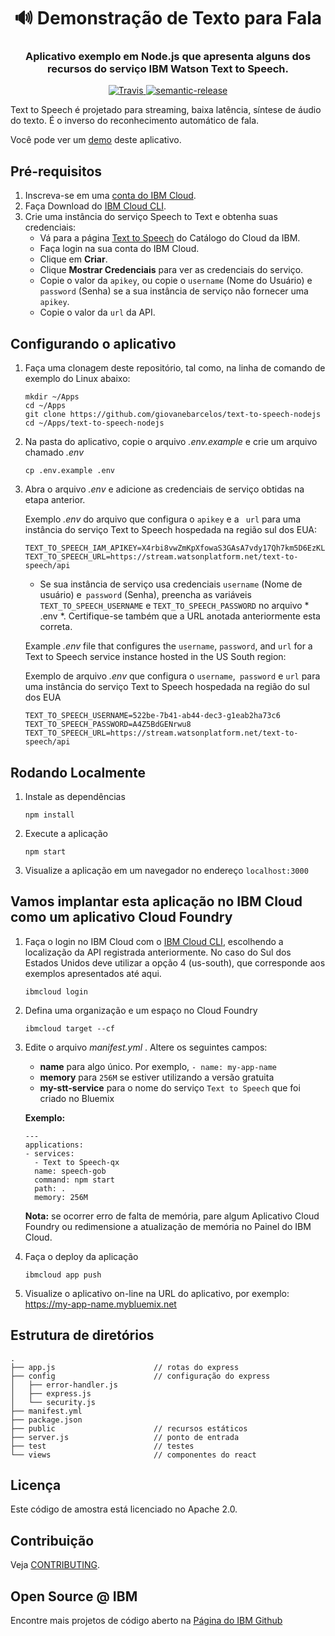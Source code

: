 <h1 align="center" style="border-bottom: none;">🔊 Demonstração de Texto para Fala </h1>
<h3 align="center">Aplicativo exemplo em Node.js que apresenta alguns dos recursos do serviço IBM Watson Text to Speech. </h3>
<p align="center">
  <a href="http://travis-ci.org/watson-developer-cloud/text-to-speech-nodejs">
    <img alt="Travis" src="https://travis-ci.org/watson-developer-cloud/text-to-speech-nodejs.svg?branch=master">
  </a>
  <a href="#badge">
    <img alt="semantic-release" src="https://img.shields.io/badge/%20%20%F0%9F%93%A6%F0%9F%9A%80-semantic--release-e10079.svg">
  </a>
</p>
</p>

Text to Speech é projetado para streaming, baixa latência, síntese de áudio do texto. É o inverso do reconhecimento automático de fala.

Você pode ver um [demo][demo_url] deste aplicativo.

## Pré-requisitos

1. Inscreva-se em uma [conta do IBM Cloud](https://console.bluemix.net/registration/).
1. Faça Download do [IBM Cloud CLI](https://console.bluemix.net/docs/cli/index.html#overview).
1. Crie uma instância do serviço Speech to Text e obtenha suas credenciais:
    - Vá para a página [Text to Speech](https://console.bluemix.net/catalog/services/text-to-speech) do Catálogo do Cloud da IBM.
    - Faça login na sua conta do IBM Cloud.
    - Clique em **Criar**.
    - Clique **Mostrar Credenciais** para ver as credenciais do serviço.
    - Copie o valor da `apikey`, ou copie o `username` (Nome do Usuário) e `password` (Senha) se a sua instância de serviço não fornecer uma `apikey`.
    - Copie o valor da `url` da API.

## Configurando o aplicativo

1. Faça uma clonagem deste repositório, tal como, na linha de comando de exemplo do Linux abaixo: 

    ```
    mkdir ~/Apps
    cd ~/Apps
    git clone https://github.com/giovanebarcelos/text-to-speech-nodejs
    cd ~/Apps/text-to-speech-nodejs 
    ```

2. Na pasta do aplicativo, copie o arquivo *.env.example* e crie um arquivo chamado *.env*

    ```
    cp .env.example .env
    ```

3. Abra o arquivo *.env* e adicione as credenciais de serviço obtidas na etapa anterior.

    Exemplo *.env* do arquivo que configura o `apikey` e a ` url` para uma instância do serviço Text to Speech hospedada na região sul dos EUA:

    ```
    TEXT_TO_SPEECH_IAM_APIKEY=X4rbi8vwZmKpXfowaS3GAsA7vdy17Qh7km5D6EzKLHL2
    TEXT_TO_SPEECH_URL=https://stream.watsonplatform.net/text-to-speech/api
    ```
    - Se sua instância de serviço usa credenciais `username` (Nome de usuário) e` password` (Senha), preencha as variáveis `TEXT_TO_SPEECH_USERNAME` e `TEXT_TO_SPEECH_PASSWORD` no arquivo * .env *. Certifique-se também que a URL anotada anteriormente esta correta.

    Example *.env* file that configures the `username`, `password`, and `url` for a Text to Speech service instance hosted in the US South region:
    
    Exemplo de arquivo *.env* que configura o `username`,` password` e `url` para uma instância do serviço Text to Speech hospedada na região do sul dos EUA
    
    ```
    TEXT_TO_SPEECH_USERNAME=522be-7b41-ab44-dec3-g1eab2ha73c6
    TEXT_TO_SPEECH_PASSWORD=A4Z5BdGENrwu8
    TEXT_TO_SPEECH_URL=https://stream.watsonplatform.net/text-to-speech/api
    ```

## Rodando Localmente

1. Instale as dependências

    ```
    npm install
    ```

1. Execute a aplicação

    ```
    npm start
    ```

1. Visualize a aplicação em um navegador no endereço `localhost:3000`

## Vamos implantar esta aplicação no IBM Cloud como um aplicativo Cloud Foundry

1. Faça o login no IBM Cloud com o [IBM Cloud CLI](https://console.bluemix.net/docs/cli/index.html#overview), escolhendo a localização da API registrada anteriormente. No caso do Sul dos Estados Unidos deve utilizar a opção 4 (us-south), que corresponde aos exemplos apresentados até aqui.

    ```
    ibmcloud login
    ```

1. Defina uma organização e um espaço no Cloud Foundry

    ```
    ibmcloud target --cf
    ```
1. Edite o arquivo *manifest.yml* . Altere os seguintes campos: 
   - **name** para algo único. Por exemplo, `- name: my-app-name` 
   - **memory** para `256M` se estiver utilizando a versão gratuita 
   - **my-stt-service** para o nome do serviço `Text to Speech` que foi criado no Bluemix
   
   **Exemplo:** 
   
   ```
   ---
   applications:
   - services:
     - Text to Speech-qx
     name: speech-gob
     command: npm start
     path: .
     memory: 256M
   ```
   
    **Nota:** se ocorrer erro de falta de memória, pare algum Aplicativo Cloud Foundry ou redimensione a atualização de memória no Painel do IBM Cloud.
  
1. Faça o deploy da aplicação

    ```
    ibmcloud app push
    ```

1. Visualize o aplicativo on-line na URL do aplicativo, por exemplo: https://my-app-name.mybluemix.net

## Estrutura de diretórios

```none
.
├── app.js                      // rotas do express
├── config                      // configuração do express
│   ├── error-handler.js
│   ├── express.js
│   └── security.js
├── manifest.yml
├── package.json
├── public                      // recursos estáticos
├── server.js                   // ponto de entrada
├── test                        // testes
└── views                       // componentes do react
```

## Licença

   Este código de amostra está licenciado no Apache 2.0.

## Contribuição

  Veja [CONTRIBUTING](./CONTRIBUTING.md).

## Open Source @ IBM
   
   Encontre mais projetos de código aberto na [Página do IBM Github](http://ibm.github.io/)

[service_url]: https://www.ibm.com/watson/services/text-to-speech/
[docs]: https://www.ibm.com/watson/developercloud/text-to-speech/api/v1/curl.html?curl
[sign_up]: https://console.bluemix.net/registration/?target=/catalog/services/text-to-speech/
[demo_url]: https://text-to-speech-demo.ng.bluemix.net
